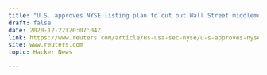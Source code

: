 ```yaml
---
title: "U.S. approves NYSE listing plan to cut out Wall Street middlemen"
draft: false
date: 2020-12-22T20:07:04Z
link: https://www.reuters.com/article/us-usa-sec-nyse/u-s-approves-nyse-listing-plan-to-cut-out-wall-street-middlemen-idUSKBN28W2D4?utm_medium=RSS&utm_source=hune
site: www.reuters.com
topic: Hacker News  

---
```

